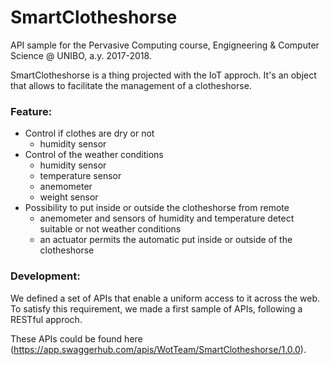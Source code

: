 # SmartClotheshorse
API sample for the Pervasive Computing course, Engigneering & Computer Science @ UNIBO, a.y. 2017-2018.

SmartClotheshorse is a thing projected with the IoT approch. It's an object that allows to facilitate the management of a clotheshorse.

### Feature:
  - Control if clothes are dry or not
      - humidity sensor
  - Control of the weather conditions
      - humidity sensor
      - temperature sensor
      - anemometer
      - weight sensor
  - Possibility to put inside or outside the clotheshorse from remote
      - anemometer and sensors of humidity and temperature detect suitable or not weather conditions
      - an actuator permits the automatic put inside or outside of the clotheshorse
      
### Development:
We defined a set of APIs that enable a uniform access to it across the web.
To satisfy this requirement, we made a first sample of APIs, following a RESTful approch.

These APIs could be found here (https://app.swaggerhub.com/apis/WotTeam/SmartClotheshorse/1.0.0).
      

